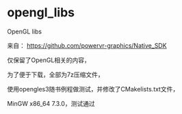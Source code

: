 # opengl_libs

OpenGL libs

来自： https://github.com/powervr-graphics/Native_SDK

仅保留了OpenGL相关的内容，

为了便于下载，全部为7z压缩文件，

使用opengles3随书例程做测试，并修改了CMakelists.txt文件，

MinGW x86_64 7.3.0，测试通过
